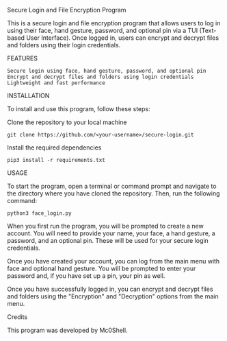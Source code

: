 Secure Login and File Encryption Program

This is a secure login and file encryption program that allows users to log in using their face, hand gesture, password, and optional pin via a TUI (Text-based User Interface). Once logged in, users can encrypt and decrypt files and folders using their login credentials.

FEATURES

    Secure login using face, hand gesture, password, and optional pin
    Encrypt and decrypt files and folders using login credentials
    Lightweight and fast performance
    
    

INSTALLATION

To install and use this program, follow these steps:

Clone the repository to your local machine

    git clone https://github.com/<your-username>/secure-login.git

Install the required dependencies
    
    pip3 install -r requirements.txt
    
    

USAGE

   To start the program, open a terminal or command prompt and navigate to the directory where you have cloned the repository. Then, run the following command:

    python3 face_login.py

   When you first run the program, you will be prompted to create a new account. You will need to provide your name, your face, a hand gesture, a password, and an optional pin. These will be used for your secure login credentials.

   Once you have created your account, you can log from the main menu with face and optional hand gesture. 
   You will be prompted to enter your password and, if you have set up a pin, your pin as well.

   Once you have successfully logged in, you can encrypt and decrypt files and folders using the "Encryption" and "Decryption" options from the main menu.

Credits

This program was developed by Mc0Shell.
